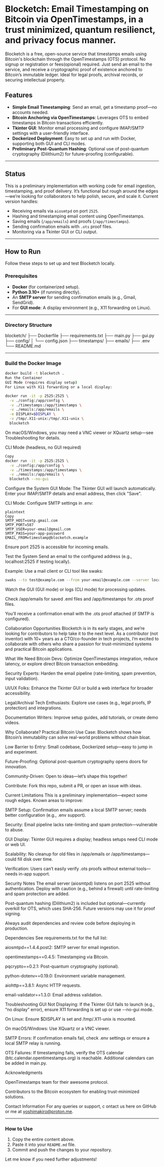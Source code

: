# Blocketch: Email Timestamping on Bitcoin via OpenTimestamps, in a trust minimized, quantum resilienct, and privacy focus manner.

Blocketch is a free, open-source service that timestamps emails using Bitcoin's blockchain through the OpenTimestamps (OTS) protocol. No signup or registration or fees(opional) required. Just send an email to the service, and receive a cryptographic proof of existence anchored to Bitcoin’s immutable ledger. Ideal for legal proofs, archival records, or securing intellectual property.



## Features
- **Simple Email Timestamping**: Send an email, get a timestamp proof—no accounts needed.
- **Bitcoin Anchoring via OpenTimestamps**: Leverages OTS to embed timestamps in Bitcoin transactions efficiently.
- **Tkinter GUI**: Monitor email processing and configure IMAP/SMTP settings with a user-friendly interface.
- **Dockerized Deployment**: Easy to set up and run with Docker, supporting both GUI and CLI modes.
- **Preliminary Post-Quantum Hashing**: Optional use of post-quantum cryptography (Dilithium2) for future-proofing (configurable).

---

## Status
This is a preliminary implementation with working code for email ingestion, timestamping, and proof delivery. It’s functional but rough around the edges—we’re looking for collaborators to help polish, secure, and scale it. Current version handles:
- Receiving emails via `aiosmtpd` on port `2525`.
- Hashing and timestamping email content using OpenTimestamps.
- Saving emails (`/app/emails`) and proofs (`/app/timestamps`).
- Sending confirmation emails with `.ots` proof files.
- Monitoring via a Tkinter GUI or CLI output.

---

## How to Run
Follow these steps to set up and test Blocketch locally.

### Prerequisites
- **Docker** (for containerized setup).
- **Python 3.10+** (if running directly).
- An **SMTP server** for sending confirmation emails (e.g., Gmail, SendGrid).
- For **GUI mode**: A display environment (e.g., X11 forwarding on Linux).

---

### Directory Structure
blocketch/
├── Dockerfile
├── requirements.txt
├── main.py
├── gui.py
├── config/
│ └── config.json
├── timestamps/
├── emails/
├── .env
└── README.md



---

### Build the Docker Image
```bash
docker build -t blocketch .
Run the Container
GUI Mode (requires display setup)
For Linux with X11 forwarding or a local display:


```
```bash
docker run -it -p 2525:2525 \
  -v ./config:/app/config \
  -v ./timestamps:/app/timestamps \
  -v ./emails:/app/emails \
  -e DISPLAY=$DISPLAY \
  -v /tmp/.X11-unix:/tmp/.X11-unix \
  blocketch
```
On macOS/Windows, you may need a VNC viewer or XQuartz setup—see Troubleshooting for details.

CLI Mode (headless, no GUI required)
```bash
Copy
docker run -it -p 2525:2525 \
  -v ./config:/app/config \
  -v ./timestamps:/app/timestamps \
  -v ./emails:/app/emails \
  blocketch --no-gui
```
Configure the System
GUI Mode: The Tkinter GUI will launch automatically. Enter your IMAP/SMTP details and email address, then click "Save".

CLI Mode: Configure SMTP settings in .env:
```
plaintext
Copy
SMTP_HOST=smtp.gmail.com
SMTP_PORT=587
SMTP_USER=your-email@gmail.com
SMTP_PASS=your-app-password
EMAIL_FROM=timestamp@blocketch.example
```
Ensure port 2525 is accessible for incoming emails.

Test the System
Send an email to the configured address (e.g., localhost:2525 if testing locally).

Example: Use a mail client or CLI tool like swaks:


```bash
swaks --to test@example.com --from your-email@example.com --server localhost:2525
```
Watch the GUI (GUI mode) or logs (CLI mode) for processing updates.

Check /app/emails for saved .eml files and /app/timestamps for .ots proof files.

You’ll receive a confirmation email with the .ots proof attached (if SMTP is configured).

Collaboration Opportunities
Blocketch is in its early stages, and we’re looking for contributors to help take it to the next level. As a contributor (not inventor) with 10+ years as a CTO/co-founder in tech projects, I’m excited to collaborate with others who share a passion for trust-minimized systems and practical Bitcoin applications.

What We Need
Bitcoin Devs: Optimize OpenTimestamps integration, reduce latency, or explore direct Bitcoin transaction embedding.

Security Experts: Harden the email pipeline (rate-limiting, spam prevention, input validation).

UI/UX Folks: Enhance the Tkinter GUI or build a web interface for broader accessibility.

Legal/Archival Tech Enthusiasts: Explore use cases (e.g., legal proofs, IP protection) and integrations.

Documentation Writers: Improve setup guides, add tutorials, or create demo videos.

Why Collaborate?
Practical Bitcoin Use Case: Blocketch shows how Bitcoin’s immutability can solve real-world problems without chain bloat.

Low Barrier to Entry: Small codebase, Dockerized setup—easy to jump in and experiment.

Future-Proofing: Optional post-quantum cryptography opens doors for innovation.

Community-Driven: Open to ideas—let’s shape this together!

Contribute: Fork this repo, submit a PR, or open an issue with ideas.

Current Limitations
This is a preliminary implementation—expect some rough edges. Known areas to improve:

SMTP Setup: Confirmation emails assume a local SMTP server; needs better configuration (e.g., .env support).

Security: Email pipeline lacks rate-limiting and spam protection—vulnerable to abuse.

GUI Display: Tkinter GUI requires a display; headless setups need CLI mode or web UI.

Scalability: No cleanup for old files in /app/emails or /app/timestamps—could fill disk over time.

Verification: Users can’t easily verify .ots proofs without external tools—needs in-app support.

Security Notes
The email server (aiosmtpd) listens on port 2525 without authentication. Deploy with caution (e.g., behind a firewall) until rate-limiting and spam protection are added.

Post-quantum hashing (Dilithium2) is included but optional—currently overkill for OTS, which uses SHA-256. Future versions may use it for proof signing.

Always audit dependencies and review code before deploying in production.

Dependencies
See requirements.txt for the full list:

aiosmtpd==1.4.4.post2: SMTP server for email ingestion.

opentimestamps==0.4.5: Timestamping via Bitcoin.

pqcrypto==0.2.1: Post-quantum cryptography (optional).

python-dotenv==0.19.0: Environment variable management.

aiohttp==3.8.1: Async HTTP requests.

email-validator==1.3.0: Email address validation.

Troubleshooting
GUI Not Displaying: If the Tkinter GUI fails to launch (e.g., “no display” error), ensure X11 forwarding is set up or use --no-gui mode.

On Linux: Ensure $DISPLAY is set and /tmp/.X11-unix is mounted.

On macOS/Windows: Use XQuartz or a VNC viewer.

SMTP Errors: If confirmation emails fail, check .env settings or ensure a local SMTP relay is running.

OTS Failures: If timestamping fails, verify the OTS calendar (btc.calendar.opentimestamps.org) is reachable. Additional calendars can be added in main.py.


Acknowledgments

OpenTimestamps team for their awesome protocol.

Contributors to the Bitcoin ecosystem for enabling trust-minimized solutions.



Contact Information
For any queries or support, c
ontact us here on GitHub or me at yoshimakiro@proton.me.



---

### How to Use
1. Copy the entire content above.
2. Paste it into your `README.md` file.
3. Commit and push the changes to your repository.

Let me know if you need further adjustments! 
